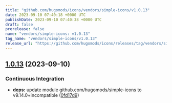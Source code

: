 ```yaml
---
title: "github.com/hugomods/icons/vendors/simple-icons/v1.0.13"
date: 2023-09-10 07:40:18 +0000 UTC
publishDate: 2023-09-10 07:40:38 +0000 UTC
draft: false
prerelease: false
name: "vendors/simple-icons: v1.0.13"
tag_name: "vendors/simple-icons/v1.0.13"
release_url: "https://github.com/hugomods/icons/releases/tag/vendors/simple-icons/v1.0.13"
---
```


## [1.0.13](https://github.com/hugomods/icons/compare/vendors/simple-icons/v1.0.12...vendors/simple-icons/v1.0.13) (2023-09-10)


### Continuous Integration

* **deps:** update module github.com/hugomods/simple-icons to v9.14.0+incompatible ([0fd17d9](https://github.com/hugomods/icons/commit/0fd17d9f23cdc77585ec79a3e52ec01de66c1682))
